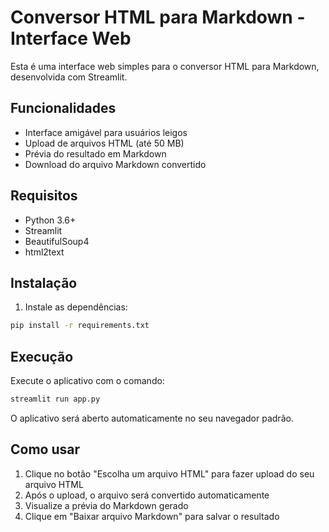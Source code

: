 # Conversor HTML para Markdown - Interface Web

Esta é uma interface web simples para o conversor HTML para Markdown, desenvolvida com Streamlit.

## Funcionalidades

- Interface amigável para usuários leigos
- Upload de arquivos HTML (até 50 MB)
- Prévia do resultado em Markdown
- Download do arquivo Markdown convertido

## Requisitos

- Python 3.6+
- Streamlit
- BeautifulSoup4
- html2text

## Instalação

1. Instale as dependências:

```bash
pip install -r requirements.txt
```

## Execução

Execute o aplicativo com o comando:

```bash
streamlit run app.py
```

O aplicativo será aberto automaticamente no seu navegador padrão.

## Como usar

1. Clique no botão "Escolha um arquivo HTML" para fazer upload do seu arquivo HTML
2. Após o upload, o arquivo será convertido automaticamente
3. Visualize a prévia do Markdown gerado
4. Clique em "Baixar arquivo Markdown" para salvar o resultado